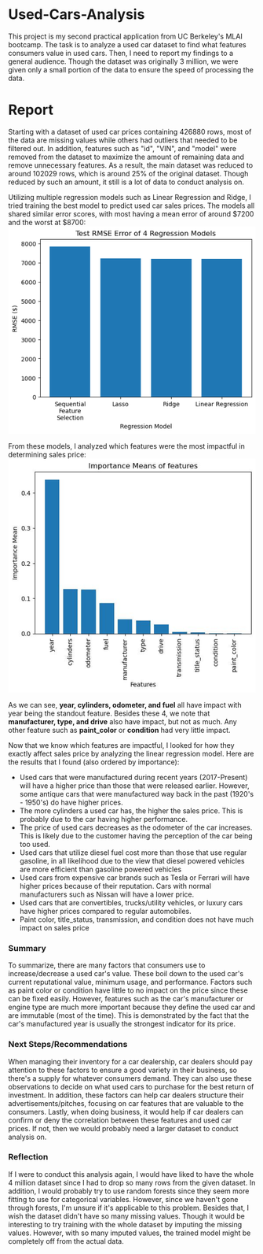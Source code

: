 # Used-Cars-Analysis
This project is my second practical application from UC Berkeley's MLAI bootcamp. The task is to analyze a used car dataset to find what features consumers value in used cars. Then, I need to report my findings to a general audience. Though the dataset was originally 3 million, we were given only a small portion of the data to ensure the speed of processing the data. 

# Report
Starting with a dataset of used car prices containing 426880 rows, most of the data are missing values while others had outliers that needed to be filtered out. In addition, features such as "id", "VIN", and "model" were removed from the dataset to maximize the amount of remaining data and remove unnecessary features. As a result, the main dataset was reduced to around 102029 rows, which is around 25% of the original dataset. Though reduced by such an amount, it still is a lot of data to conduct analysis on.

Utilizing multiple regression models such as Linear Regression and Ridge, I tried training the best model to predict used car sales prices. The models all shared similar error scores, with most having a mean error of around $\$$7200 and the worst at $8700:
![](images/testRMSE.png)

From these models, I analyzed which features were the most impactful in determining sales price:
![](images/importanceMeans.jpg)

As we can see, **year, cylinders, odometer, and fuel** all have impact with year being the standout feature. Besides these 4, we note that **manufacturer, type, and drive** also have impact, but not as much. Any other feature such as **paint_color** or **condition** had very little impact.

Now that we know which features are impactful, I looked for how they exactly affect sales price by analyzing the linear regression model. Here are the results that I found (also ordered by importance):
* Used cars that were manufactured during recent years (2017-Present) will have a higher price than those that were released earlier. However, some antique cars that were manufactured way back in the past (1920's - 1950's) do have higher prices.
* The more cylinders a used car has, the higher the sales price. This is probably due to the car having higher performance.
* The price of used cars decreases as the odometer of the car increases. This is likely due to the customer having the perception of the car being too used.
* Used cars that utilize diesel fuel cost more than those that use regular gasoline, in all likelihood due to the view that diesel powered vehicles are more efficient than gasoline powered vehicles
* Used cars from expensive car brands such as Tesla or Ferrari will have higher prices because of their reputation. Cars with normal manufacturers such as Nissan will have a lower price.
* Used cars that are convertibles, trucks/utility vehicles, or luxury cars have higher prices compared to regular automobiles.
* Paint color, title_status, transmission, and condition does not have much impact on sales price

### Summary
To summarize, there are many factors that consumers use to increase/decrease a used car's value. These boil down to the used car's current reputational value, minimum usage, and performance. Factors such as paint color or condition have little to no impact on the price since these can be fixed easily. However, features such as the car's manufacturer or engine type are much more important because they define the used car and are immutable (most of the time). This is demonstrated by the fact that the car's manufactured year is usually the strongest indicator for its price.

### Next Steps/Recommendations
When managing their inventory for a car dealership, car dealers should pay attention to these factors to ensure a good variety in their business, so there's a supply for whatever consumers demand. They can also use these observations to decide on what used cars to purchase for the best return of investment. In addition, these factors can help car dealers structure their advertisements/pitches, focusing on car features that are valuable to the consumers. Lastly, when doing business, it would help if car dealers can confirm or deny the correlation between these features and used car prices. If not, then we would probably need a larger dataset to conduct analysis on.

### Reflection
If I were to conduct this analysis again, I would have liked to have the whole 4 million dataset since I had to drop so many rows from the given dataset. In addition, I would probably try to use random forests since they seem more fitting to use for categorical variables. However, since we haven't gone through forests, I'm unsure if it's applicable to this problem. Besides that, I wish the dataset didn't have so many missing values. Though it would be interesting to try training with the whole dataset by imputing the missing values. However, with so many imputed values, the trained model might be completely off from the actual data.